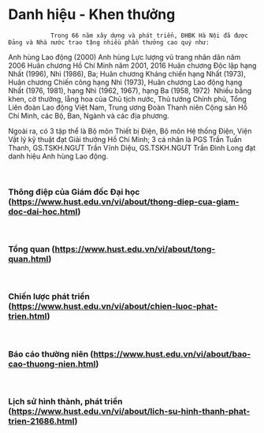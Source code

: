 # Danh hiệu - Khen thưởng
		    	Trong 66 năm xây dựng và phát triển, ĐHBK Hà Nội đã được Đảng và Nhà nước trao tặng nhiều phần thưởng cao quý như:

Anh hùng Lao động (2000)
Anh hùng Lực lượng vũ trang nhân dân năm 2006
Huân chương Hồ Chí Minh năm 2001, 2016
Huân chương Độc lập hạng Nhất (1996), Nhì (1986), Ba;
Huân chương Kháng chiến hạng Nhất (1973),
Huân chương Chiến công hạng Nhì (1973),
Huân chương Lao động hạng Nhất (1976, 1981), hạng Nhì (1962, 1967), hạng Ba (1958, 1972) 
Nhiều bằng khen, cờ thưởng, lẵng hoa của Chủ tịch nước, Thủ tướng Chính phủ, Tổng Liên đoàn Lao động Việt Nam, Trung ương Đoàn Thanh niên Cộng sản Hồ Chí Minh, các Bộ, Ban, Ngành và các địa phương.

Ngoài ra, có 3 tập thể là Bộ môn Thiết bị Điện, Bộ môn Hệ thống Điện, Viện Vật lý kỹ thuật đạt Giải thưởng Hồ Chí Minh;
3 cá nhân là PGS Trần Tuấn Thanh, GS.TSKH.NGƯT Trần Vĩnh Diệu, GS.TSKH.NGƯT Trần Đình Long đạt danh hiệu Anh hùng Lao động.

 <h3>Thông điệp của Giám đốc Đại học (https://www.hust.edu.vn/vi/about/thong-diep-cua-giam-doc-dai-hoc.html)</h3>
 <h3>Tổng quan (https://www.hust.edu.vn/vi/about/tong-quan.html)</h3>
 <h3>Chiến lược phát triển (https://www.hust.edu.vn/vi/about/chien-luoc-phat-trien.html)</h3>
 <h3>Báo cáo thường niên (https://www.hust.edu.vn/vi/about/bao-cao-thuong-nien.html)</h3>
 <h3>Lịch sử hình thành, phát triển (https://www.hust.edu.vn/vi/about/lich-su-hinh-thanh-phat-trien-21686.html)</h3>